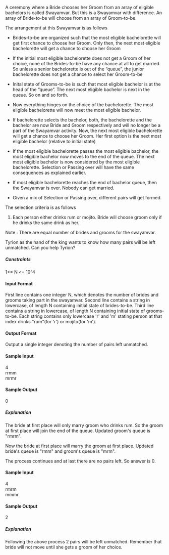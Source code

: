 A ceremony where a Bride chooses her Groom from an array of eligible bachelors is called Swayamvar. But this is a Swayamvar with difference. An array of Bride-to-be will choose from an array of Groom-to-be.

The arrangement at this Swayamvar is as follows

- Brides-to-be are organized such that the most eligible bachelorette will get first chance to choose her Groom. Only then, the next most eligible bachelorette will get a chance to choose her Groom

- If the initial most eligible bachelorette does not get a Groom of her choice, none of the Brides-to-be have any chance at all to get married. So unless a senior bachelorette is out of the “queue”, the junior bachelorette does not get a chance to select her Groom-to-be

- Inital state of Grooms-to-be is such that most eligible bachelor is at the head of the “queue”. The next most eligible bachelor is next in the queue. So on and so forth.

- Now everything hinges on the choice of the bachelorette. The most eligible bachelorette will now meet the most eligible bachelor.

- If bachelorette selects the bachelor, both, the bachelorette and the bachelor are now Bride and Groom respectively and will no longer be a part of the Swayamvar activity. Now, the next most eligible bachelorette will get a chance to choose her Groom. Her first option is the next most eligible bachelor (relative to initial state)

- If the most eligible bachelorette passes the most eligible bachelor, the most eligible bachelor now moves to the end of the queue. The next most eligible bachelor is now considered by the most eligible bachelorette. Selection or Passing over will have the same consequences as explained earlier.

- If most eligible bachelorette reaches the end of bachelor queue, then the Swayamvar is over. Nobody can get married.

- Given a mix of Selection or Passing over, different pairs will get formed.

The selection criteria is as follows

1. Each person either drinks rum or mojito. Bride will choose groom only if he drinks the same drink as her.

Note : There are equal number of brides and grooms for the swayamvar.

Tyrion as the hand of the king wants to know how many pairs will be left unmatched. Can you help Tyrion?

##### Constraints

1<= N <= 10^4

#### Input Format

First line contains one integer N, which denotes the number of brides and grooms taking part in the swayamvar. Second line contains a string in lowercase, of length N containing initial state of brides-to-be. Third line contains a string in lowercase, of length N containing initial state of grooms-to-be. Each string contains only lowercase 'r' and 'm' stating person at that index drinks "rum"(for 'r') or mojito(for 'm').

#### Output Format

Output a single integer denoting the number of pairs left unmatched.

#### Sample Input

4  
rrmm  
mrmr

#### Sample Output

0

##### Explanation

The bride at first place will only marry groom who drinks rum. So the groom at first place will join the end of the queue. Updated groom's queue is "rmrm".

Now the bride at first place will marry the groom at first place. Updated bride's queue is "rmm" and groom's queue is "mrm".

The process continues and at last there are no pairs left. So answer is 0.

#### Sample Input

4  
rmrm  
mmmr

#### Sample Output

2

##### Explanation

Following the above process 2 pairs will be left unmatched. Remember that bride will not move until she gets a groom of her choice.
